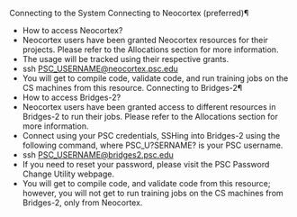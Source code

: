 Connecting to the System
Connecting to Neocortex (preferred)¶
* How to access Neocortex?
* Neocortex users have been granted Neocortex resources for their projects. Please refer to the Allocations section for more information.
* The usage will be tracked using their respective grants.
* ssh PSC_USERNAME@neocortex.psc.edu
* You will get to compile code, validate code, and run training jobs on the CS machines from this resource.
Connecting to Bridges-2¶
* How to access Bridges-2?
* Neocortex users have been granted access to different resources in Bridges-2 to run their jobs. Please refer to the Allocations section for more information.
* Connect using your PSC credentials, SSHing into Bridges-2 using the following command, where PSC_U?SERNAME? is your PSC username.
* ssh PSC_USERNAME@bridges2.psc.edu
* If you need to reset your password, please visit the PSC Password Change Utility webpage.
* You will get to compile code, and validate code from this resource; however, you will not get to run training jobs on the CS machines from Bridges-2, only from Neocortex.

